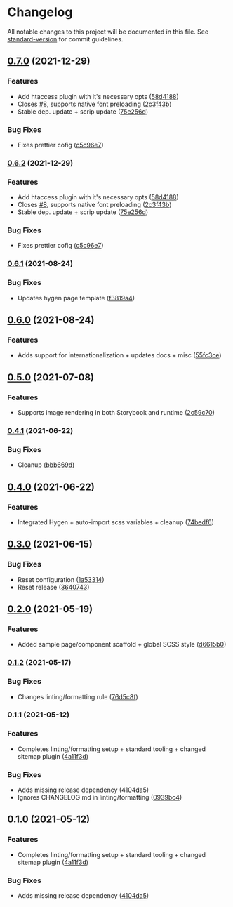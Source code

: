 # Changelog

All notable changes to this project will be documented in this file. See [standard-version](https://github.com/conventional-changelog/standard-version) for commit guidelines.

## [0.7.0](https://github.com/eyespot-agency/eyespot-starter-gatsby/compare/v0.6.1...v0.7.0) (2021-12-29)


### Features

* Add htaccess plugin with it's necessary opts ([58d4188](https://github.com/eyespot-agency/eyespot-starter-gatsby/commit/58d41885200a80dd4f36504ab044e9f82bee6948))
* Closes [#8](https://github.com/eyespot-agency/eyespot-starter-gatsby/issues/8), supports native font preloading ([2c3f43b](https://github.com/eyespot-agency/eyespot-starter-gatsby/commit/2c3f43b5504ee988ba1e0b78890ac1754c872edf))
* Stable dep. update + scrip update ([75e256d](https://github.com/eyespot-agency/eyespot-starter-gatsby/commit/75e256dd187a7f12b8f6c0d7bbd90492a037492f))


### Bug Fixes

* Fixes prettier cofig ([c5c96e7](https://github.com/eyespot-agency/eyespot-starter-gatsby/commit/c5c96e7ae469ad30b437c00151623ca03514360f))

### [0.6.2](https://github.com/eyespot-agency/eyespot-starter-gatsby/compare/v0.6.1...v0.6.2) (2021-12-29)


### Features

* Add htaccess plugin with it's necessary opts ([58d4188](https://github.com/eyespot-agency/eyespot-starter-gatsby/commit/58d41885200a80dd4f36504ab044e9f82bee6948))
* Closes [#8](https://github.com/eyespot-agency/eyespot-starter-gatsby/issues/8), supports native font preloading ([2c3f43b](https://github.com/eyespot-agency/eyespot-starter-gatsby/commit/2c3f43b5504ee988ba1e0b78890ac1754c872edf))
* Stable dep. update + scrip update ([75e256d](https://github.com/eyespot-agency/eyespot-starter-gatsby/commit/75e256dd187a7f12b8f6c0d7bbd90492a037492f))


### Bug Fixes

* Fixes prettier cofig ([c5c96e7](https://github.com/eyespot-agency/eyespot-starter-gatsby/commit/c5c96e7ae469ad30b437c00151623ca03514360f))

### [0.6.1](https://github.com/eyespot-agency/eyespot-starter-gatsby/compare/v0.6.0...v0.6.1) (2021-08-24)


### Bug Fixes

* Updates hygen page template ([f3819a4](https://github.com/eyespot-agency/eyespot-starter-gatsby/commit/f3819a459e55ccff78a537e4f1776afa78dc78ed))

## [0.6.0](https://github.com/eyespot-agency/eyespot-starter-gatsby/compare/v0.5.0...v0.6.0) (2021-08-24)


### Features

* Adds support for internationalization + updates docs + misc ([55fc3ce](https://github.com/eyespot-agency/eyespot-starter-gatsby/commit/55fc3ce14e5d6aee056b6bdaac5e2a3955ca2abf))

## [0.5.0](https://github.com/eyespot-agency/eyespot-starter-gatsby/compare/v0.4.1...v0.5.0) (2021-07-08)


### Features

* Supports image rendering in both Storybook and runtime ([2c59c70](https://github.com/eyespot-agency/eyespot-starter-gatsby/commit/2c59c70024b2e405d71962fc274e99e7541988ba))

### [0.4.1](https://github.com/eyespot-agency/eyespot-starter-gatsby/compare/v0.4.0...v0.4.1) (2021-06-22)


### Bug Fixes

* Cleanup ([bbb669d](https://github.com/eyespot-agency/eyespot-starter-gatsby/commit/bbb669d88fa4f86bf2fb40b507e5ac7111229ab8))

## [0.4.0](https://github.com/eyespot-agency/eyespot-starter-gatsby/compare/v0.3.0...v0.4.0) (2021-06-22)


### Features

* Integrated Hygen + auto-import scss variables + cleanup ([74bedf6](https://github.com/eyespot-agency/eyespot-starter-gatsby/commit/74bedf6dfae139e4a5fad49a379aa0b6c3d8f9c4))

## [0.3.0](https://github.com/eyespot-agency/eyespot-starter-gatsby/compare/v0.2.1...v0.3.0) (2021-06-15)


### Bug Fixes

* Reset configuration ([1a53314](https://github.com/eyespot-agency/eyespot-starter-gatsby/commit/1a53314fd8e878731575999a76e0f579833bf2bb))
* Reset release ([3640743](https://github.com/eyespot-agency/eyespot-starter-gatsby/commit/3640743d8d6f0bbe88b1a6265f27a0cc7bf29026))

## [0.2.0](https://github.com/eyespot-agency/eyespot-starter-gatsby/compare/v0.1.2...v0.2.0) (2021-05-19)


### Features

* Added sample page/component scaffold + global SCSS style ([d6615b0](https://github.com/eyespot-agency/eyespot-starter-gatsby/commit/d6615b05d4dc64ca32fc7ce60ed6837650f24290))

### [0.1.2](https://github.com/eyespot-agency/eyespot-starter-gatsby/compare/v0.1.1...v0.1.2) (2021-05-17)


### Bug Fixes

* Changes linting/formatting rule ([76d5c8f](https://github.com/eyespot-agency/eyespot-starter-gatsby/commit/76d5c8f1dceea44fb75bc6776939fdfc6c39de50))

### 0.1.1 (2021-05-12)


### Features

* Completes linting/formatting setup + standard tooling + changed sitemap plugin ([4a11f3d](https://github.com/eyespot-agency/eyespot-starter-gatsby/commit/4a11f3da2983b1c9e9913200c4e0271651ffe7bf))


### Bug Fixes

* Adds missing release dependency ([4104da5](https://github.com/eyespot-agency/eyespot-starter-gatsby/commit/4104da5ec4f1067741fda370a6e72fe5aec3bd5a))
* Ignores CHANGELOG md in linting/formatting ([0939bc4](https://github.com/eyespot-agency/eyespot-starter-gatsby/commit/0939bc435cc0576b4ab6be8a04909a77afe87677))

## 0.1.0 (2021-05-12)


### Features

* Completes linting/formatting setup + standard tooling + changed sitemap plugin ([4a11f3d](https://github.com/eyespot-agency/eyespot-starter-gatsby/commit/4a11f3da2983b1c9e9913200c4e0271651ffe7bf))


### Bug Fixes

* Adds missing release dependency ([4104da5](https://github.com/eyespot-agency/eyespot-starter-gatsby/commit/4104da5ec4f1067741fda370a6e72fe5aec3bd5a))
